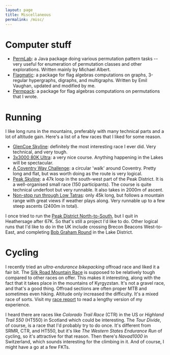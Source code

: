 ```yaml
---
layout: page
title: Miscellaneous
permalink: /misc/
---
```


# Computer stuff

* [PermLab](http://www.cs.otago.ac.nz/staffpriv/malbert/permlab.php): a Java package doing various permutation pattern tasks -- very useful for enumeration of permutation classes and other explorations. Written mainly by Michael Albert.
* [Flagmatic](http://jsliacan.github.com/flagmatic/): a package for flag algebras computations on graphs, 3-regular hypergraphs, digraphs, and multigraphs. Written by Emil Vaughan, updated and modified by me.
* [Permpack](http://jsliacan.github.com/permpack/): a package for flag algebras computations on permutations that I wrote.

# Running

I like long runs in the mountains, preferably with many technical parts and a lot of altitude gain. Here's a list of a few races that I liked for some reason.

* [GlenCoe Skyline](http://www.skylinescotland.com/): definitely the most interesting race I ever did. Very technical, and very tough.
* [3x3000 80K Ultra](http://www.highterrainevents.co.uk/#!3x3000-/cfib): a very nice course. Anything happening in the Lakes will be spectacular.
* [A Coventry Way Challenge](http://www.acoventryway.org.uk/): a circular 'walk' around Coventry. Pretty long and flat, but was worth doing as the route is very logical.
* [Peak Skyline](http://www.peakskyline.co.uk): a 47k loop in the south-west part of the Peak District. It is a well-organised small race (150 participants). The course is quite technical underfoot but very runnable. It also takes in 2000m of ascent.
* [Non-stop run through Low Tatras](http://nonstopbehnt.sk/): only 45k long, but follows a mountain range with great views if weather plays along. Very runnable up to a few steep ascents (2400m in total).

I once tried to run the [Peak District North-to-South](http://www.strava.com/activities/142296718), but I quit in Heathersage after 67K. So that's still a project I'd like to do. Other logical runs that I'd like to do in the UK include crossing Brecon Beacons West-to-East, and completing [Bob Graham Round](https://en.wikipedia.org/wiki/Bob_Graham_Round) in the Lake District. 

# Cycling

I recently tried an _ultra-endurance bikepacking_ offroad race and liked it a fair bit. The [Silk Road Mountain Race](https://silkroadmountainrace.cc) is supposed to be relatively tough compared to other races on offer. This makes it interesting, along with the fact that it takes place in the mountains of Kyrgyzstan. It's not a gravel race, and that's a good thing. Offroad sections are often proper MTB and sometimes even hiking. Altitude only increased the difficulty. It's a mixed race of sorts. Visit my [race report](http://jakubsliacan.eu/srmr/2019/09/03/srmrno2_3.html) to read a lengthy version of my experience. 

I heard there are races like _Colorado Trail Race_ (CTR) in the US or _Highland Trail 550_ (HT550) in Scotland which could be interesting. The _Tour Divide_, of course, is a race that I'd probably try to do once. It's different from SRMR, CTR, and HT550, but it's like _The Western States Endurance Run_ of cycling, so it's attractive for that reason. Then there's _Navad1000_ in Switzerland, which sounds interesting for the climbing in it. And of course, I might have a go at a few FKTs. 

